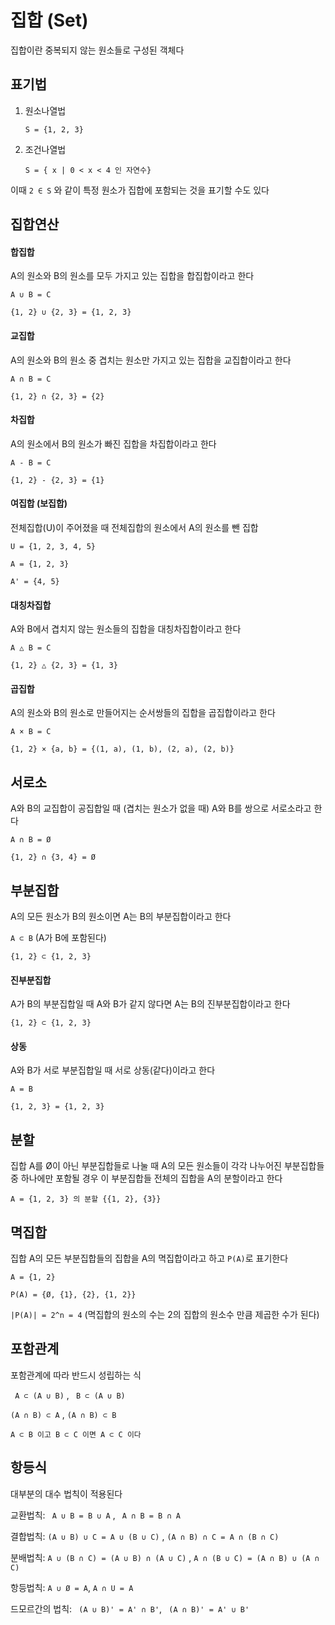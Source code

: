 # 집합 (Set)
집합이란 중복되지 않는 원소들로 구성된 객체다

## 표기법

1. 원소나열법

   `S = {1, 2, 3}`

2. 조건나열법

   `S = { x | 0 < x < 4 인 자연수}`

이때 `2 ∈ S` 와 같이 특정 원소가 집합에 포함되는 것을 표기할 수도 있다

## 집합연산

#### 합집합

A의 원소와 B의 원소를 모두 가지고 있는 집합을 합집합이라고 한다

`A ∪ B = C`

`{1, 2} ∪ {2, 3} = {1, 2, 3}`

#### 교집합

A의 원소와 B의 원소 중 겹치는 원소만 가지고 있는 집합을 교집합이라고 한다

`A ∩ B = C`

`{1, 2} ∩ {2, 3} = {2}`

#### 차집합

A의 원소에서 B의 원소가 빠진 집합을 차집합이라고 한다

`A - B = C`

`{1, 2} - {2, 3} = {1}`

#### 여집합 (보집합)

전체집합(U)이 주어졌을 때 전체집합의 원소에서 A의 원소를 뺀 집합

`U = {1, 2, 3, 4, 5}`

`A = {1, 2, 3}`

`A' = {4, 5}`

#### 대칭차집합

A와 B에서 겹치지 않는 원소들의 집합을 대칭차집합이라고 한다

`A △ B = C`

`{1, 2} △ {2, 3} = {1, 3}`

#### 곱집합

A의 원소와 B의 원소로 만들어지는 순서쌍들의 집합을 곱집합이라고 한다

`A × B = C`

`{1, 2} × {a, b} = {(1, a), (1, b), (2, a), (2, b)}`

## 서로소

A와 B의 교집합이 공집합일 때 (겹치는 원소가 없을 때) A와 B를 쌍으로 서로소라고 한다

`A ∩ B = Ø`

`{1, 2} ∩ {3, 4} = Ø`

## 부분집합

A의 모든 원소가 B의 원소이면 A는 B의 부분집합이라고 한다

`A ⊂ B`  (A가 B에 포함된다)

`{1, 2} ⊂ {1, 2, 3}`

#### 진부분집합

A가 B의 부분집합일 때 A와 B가 같지 않다면 A는 B의 진부분집합이라고 한다

`{1, 2} ⊂ {1, 2, 3}`

 #### 상동

A와 B가 서로 부분집합일 때 서로 상동(같다)이라고 한다

`A = B`

`{1, 2, 3} = {1, 2, 3}`

## 분할

집합 A를 Ø이 아닌 부분집합들로 나눌 때 A의 모든 원소들이 각각 나누어진 부분집합들 중 하나에만 포함될 경우 이 부분집합들 전체의 집합을 A의 분할이라고 한다

`A = {1, 2, 3} 의 분할 {{1, 2}, {3}}`

## 멱집합

집합 A의 모든 부분집합들의 집합을 A의 멱집합이라고 하고 `P(A)`로 표기한다

`A = {1, 2}`

`P(A) = {Ø, {1}, {2}, {1, 2}}`

`|P(A)| = 2^n = 4`	(멱집합의 원소의 수는 2의 집합의 원소수 만큼 제곱한 수가 된다)

## 포함관계

포함관계에 따라 반드시 성립하는 식

` A ⊂ (A ∪ B)` , ` B ⊂ (A ∪ B)` 

`(A ∩ B) ⊂ A` , `(A ∩ B) ⊂ B` 

`A ⊂ B 이고 B ⊂ C 이면 A ⊂ C 이다` 

## 항등식

대부분의 대수 법칙이 적용된다

교환법칙: ` A ∪ B = B ∪ A` , ` A ∩ B = B ∩ A` 

결합법칙: `(A ∪ B) ∪ C = A ∪ (B ∪ C)` , `(A ∩ B) ∩ C = A ∩ (B ∩ C) `

분배법칙: `A ∪ (B ∩ C) = (A ∪ B) ∩ (A ∪ C)` , `A ∩ (B ∪ C) = (A ∩ B) ∪ (A ∩ C) `

항등법칙: `A ∪ Ø = A`, `A ∩ U = A`

드모르간의 법칙: ` (A ∪ B)' = A' ∩ B'`, ` (A ∩ B)' = A' ∪ B'`
